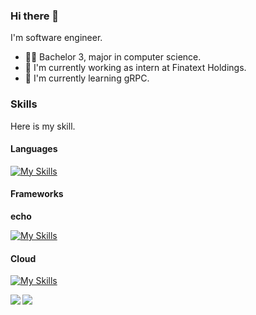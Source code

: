 ### Hi there 👋

I'm software engineer.
- 👨‍🎓 Bachelor 3, major in computer science.
- 🔭 I'm currently working as intern at Finatext Holdings.
- 🌱 I'm currently learning gRPC.

### Skills

Here is my skill.

#### Languages

[![My Skills](https://skillicons.dev/icons?i=go,python,js,ts,java,html,css)](https://skillicons.dev)

#### Frameworks

**echo**

[![My Skills](https://skillicons.dev/icons?i=nestjs,react,next,vue,pytorch)](https://skillicons.dev)

#### Cloud

[![My Skills](https://skillicons.dev/icons?i=aws,terraform)](https://skillicons.dev)


<a href="https://github.com/anuraghazra/github-readme-stats">
  <img align="left" src="https://github-readme-stats.vercel.app/api?username=pirotyyy&count_private=true&show_icons=true" />
</a>
<a href="https://github.com/anuraghazra/github-readme-stats">
  <img align="left" src="https://github-readme-stats.vercel.app/api/top-langs/?username=pirotyyy&layout=compact" />
</a>
